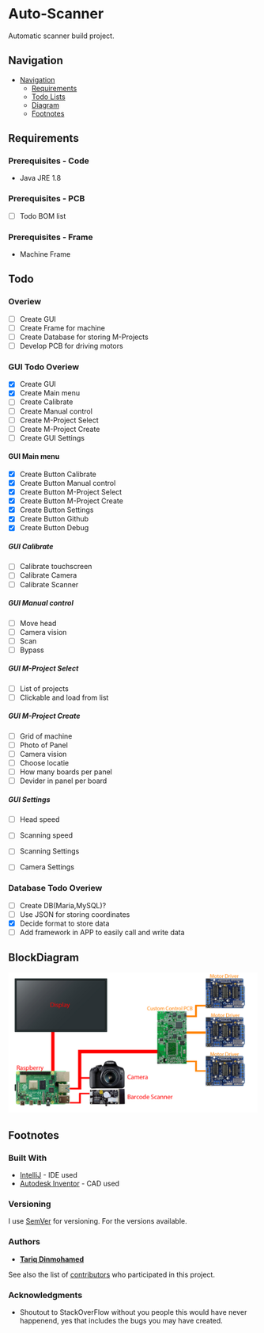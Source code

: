 # Auto-Scanner
Automatic scanner build project.

<!-- TOC -->
## Navigation
- [Navigation](#Auto-Scanner)
    - [Requirements](#Requirements)
    - [Todo Lists](#Todo)
    - [Diagram](#BlockDiagram)
    - [Footnotes](#Footnotes)
<!-- /TOC -->

## Requirements
### Prerequisites - Code
- Java JRE 1.8
### Prerequisites - PCB
- [ ] Todo BOM list
### Prerequisites - Frame
- Machine Frame

## Todo
### Overiew
- [ ] Create GUI
- [ ] Create Frame for machine
- [ ] Create Database for storing M-Projects
- [ ] Develop PCB for driving motors

### GUI Todo Overiew
- [x] Create GUI
- [x] Create Main menu
- [ ] Create Calibrate
- [ ] Create Manual control
- [ ] Create M-Project Select
- [ ] Create M-Project Create
- [ ] Create GUI Settings
#### GUI Main menu
- [x] Create Button Calibrate
- [x] Create Button Manual control
- [x] Create Button M-Project Select
- [x] Create Button M-Project Create
- [x] Create Button Settings
- [x] Create Button Github
- [x] Create Button Debug
##### GUI Calibrate
- [ ] Calibrate touchscreen
- [ ] Calibrate Camera
- [ ] Calibrate Scanner
##### GUI Manual control
- [ ] Move head
- [ ] Camera vision
- [ ] Scan
- [ ] Bypass
##### GUI M-Project Select
- [ ] List of projects
- [ ] Clickable and load from list
##### GUI M-Project Create
- [ ] Grid of machine
- [ ] Photo of Panel
- [ ] Camera vision
- [ ] Choose locatie
- [ ] How many boards per panel
- [ ] Devider in panel per board
##### GUI Settings
- [ ] Head speed
- [ ] Scanning speed
- [ ] Scanning Settings
- [ ] Camera Settings


### Database Todo Overiew
- [ ] Create DB(Maria,MySQL)?
- [ ] Use JSON for storing coordinates 
- [X] Decide format to store data
- [ ] Add framework in APP to easily call and write data

## BlockDiagram
![Diagram](Images/Block_Diagram_Auto_scanner.png)

## Footnotes
### Built With

* [IntelliJ](https://www.jetbrains.com/idea/download/) - IDE used
* [Autodesk Inventor](https://www.autodesk.com/products/inventor/overview) - CAD used

### Versioning

I use [SemVer](http://semver.org/) for versioning. For the versions available.

### Authors

* [**Tariq Dinmohamed**](https://github.com/Flixis)

See also the list of [contributors](https://github.com/Flixis/Auto-Scanner/contributors) who participated in this project.

### Acknowledgments

* Shoutout to StackOverFlow without you people this would have never happenend, yes that includes the bugs you may have created.




